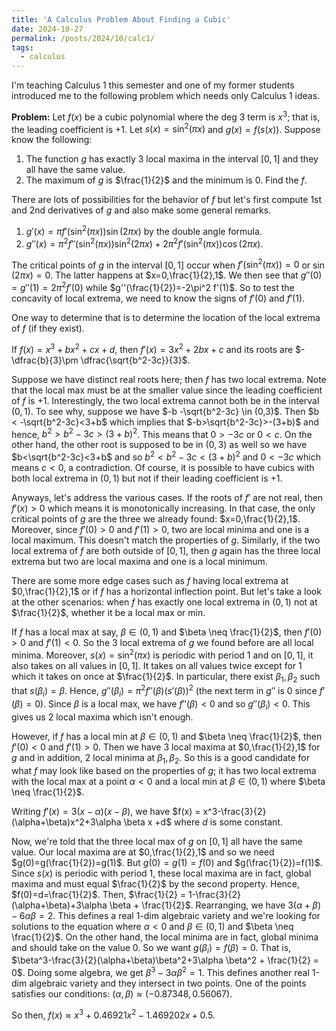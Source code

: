 ```yaml
---
title: 'A Calculus Problem About Finding a Cubic'
date: 2024-10-27
permalink: /posts/2024/10/calc1/
tags:
  - calculus
---
```


I'm teaching Calculus 1 this semester and one of my former students introduced me to the following problem which needs only Calculus 1 ideas.

**Problem:** Let $f(x)$ be a cubic polynomial where the deg 3 term is $x^3$; that is, the leading coefficient is $+1$. Let $s(x) = \sin^2(\pi x)$ and $g(x) = f(s(x))$. Suppose know the following:
1. The function $g$ has exactly 3 local maxima in the interval $[0,1]$ and they all have the same value.
2. The maximum of $g$ is $\frac{1}{2}$ and the minimum is $0$.
Find the $f$.

There are lots of possibilities for the behavior of $f$ but let's first compute 1st and 2nd derivatives of $g$ and also make some general remarks.

1. $g'(x) = \pi f'(\sin^2(\pi x))\sin(2\pi x)$ by the double angle formula.
2. $g''(x) = \pi^2 f''(\sin^2(\pi x))\sin^2(2\pi x) + 2\pi^2f'(\sin^2(\pi x))\cos(2\pi x)$.

The critical points of $g$ in the interval $[0,1]$ occur when $f'(\sin^2(\pi x))=0$ or $\sin(2\pi x)=0$. The latter happens at $x=0,\frac{1}{2},1$. We then see that $g''(0)=g''(1)=2\pi^2 f'(0)$ while $g''(\frac{1}{2})=-2\pi^2 f'(1)$. So to test the concavity of local extrema, we need to know the signs of $f'(0)$ and $f'(1)$.

One way to determine that is to determine the location of the local extrema of $f$ (if they exist).

If $f(x)=x^3+bx^2+cx+d$, then $f'(x)=3x^2+2bx+c$ and its roots are $-\dfrac{b}{3}\pm \dfrac{\sqrt{b^2-3c}}{3}$.

Suppose we have distinct real roots here; then $f$ has two local extrema. Note that the local max must be at the smaller value since the leading coefficient of $f$ is $+1$. Interestingly, the two local extrema cannot both be in the interval $(0,1)$. To see why, suppose we have $-b -\sqrt{b^2-3c} \in (0,3)$. Then $b < -\sqrt{b^2-3c}<3+b$ which implies that $-b>\sqrt{b^2-3c}>-(3+b)$ and hence, $b^2>b^2-3c>(3+b)^2$. This means that $0>-3c$ or $0<c$. On the other hand, the other root is supposed to be in $(0,3)$ as well so we have $b<\sqrt{b^2-3c}<3+b$ and so $b^2<b^2-3c<(3+b)^2$ and $0<-3c$ which means $c<0$, a contradiction. Of course, it is possible to have cubics with both local extrema in $(0,1)$ but not if their leading coefficient is $+1$.

Anyways, let's address the various cases. If the roots of $f'$ are not real, then $f'(x)>0$ which means it is monotonically increasing. In that case, the only critical points of $g$ are the three we already found: $x=0,\frac{1}{2},1$. Moreover, since $f'(0)>0$ and $f'(1)>0$, two are local minima and one is a local maximum. This doesn't match the properties of $g$. Similarly, if the two local extrema of $f$ are both outside of $[0,1]$, then $g$ again has the three local extrema but two are local maxima and one is a local minimum.

There are some more edge cases such as $f$ having local extrema at $0,\frac{1}{2},1$ or if $f$ has a horizontal inflection point. But let's take a look at the other scenarios: when $f$ has exactly one local extrema in $(0,1)$ not at $\frac{1}{2}$, whether it be a local max or min.

If $f$ has a local max at say, $\beta \in (0,1)$ and $\beta \neq \frac{1}{2}$, then $f'(0)>0$ and $f'(1)<0$. So the 3 local extrema of $g$ we found before are all local minima. Moreover, $s(x)=\sin^2(\pi x)$ is periodic with period 1 and on $[0,1]$, it also takes on all values in $[0,1]$. It takes on all values twice except for 1 which it takes on once at $\frac{1}{2}$. In particular, there exist $\beta_1,\beta_2$ such that $s(\beta_i)=\beta$. Hence, $g''(\beta_i) = \pi^2 f''(\beta)(s'(\beta))^2$ (the next term in $g''$ is 0 since $f'(\beta)=0$). Since $\beta$ is a local max, we have $f''(\beta)<0$ and so $g''(\beta_i)<0$. This gives us 2 local maxima which isn't enough.

However, if $f$ has a local min at $\beta \in (0,1)$ and $\beta \neq \frac{1}{2}$, then $f'(0)<0$ and $f'(1)>0$. Then we have 3 local maxima at $0,\frac{1}{2},1$ for $g$ and in addition, 2 local minima at $\beta_1,\beta_2$. So this is a good candidate for what $f$ may look like based on the properties of $g$; it has two local extrema with the local max at a point $\alpha <0$ and a local min at $\beta \in (0,1)$ where $\beta \neq \frac{1}{2}$.

Writing $f'(x) = 3(x-\alpha)(x-\beta)$, we have $f(x) = x^3-\frac{3}{2}(\alpha+\beta)x^2+3\alpha \beta x +d$ where $d$ is some constant.

Now, we're told that the three local max of $g$ on $[0,1]$ all have the same value. Our local maxima are at $0,\frac{1}{2},1$ and so we need $g(0)=g(\frac{1}{2})=g(1)$. But $g(0)=g(1) = f(0)$ and $g(\frac{1}{2})=f(1)$. Since $s(x)$ is periodic with period 1, these local maxima are in fact, global maxima and must equal $\frac{1}{2}$ by the second property. Hence, $f(0)=d=\frac{1}{2}$. Then, $\frac{1}{2} = 1-\frac{3}{2}(\alpha+\beta)+3\alpha \beta + \frac{1}{2}$. Rearranging, we have $3(\alpha+\beta)-6\alpha \beta =2$. This defines a real 1-dim algebraic variety and we're looking for solutions to the equation where $\alpha <0$ and $\beta \in (0,1)$ and $\beta \neq \frac{1}{2}$. On the other hand, the local minima are in fact, global minima and should take on the value $0$. So we want $g(\beta_i) = f(\beta)=0$. That is, $\beta^3-\frac{3}{2}(\alpha+\beta)\beta^2+3\alpha \beta^2 + \frac{1}{2} = 0$. Doing some algebra, we get $\beta^3-3\alpha \beta^2 = 1$. This defines another real 1-dim algebraic variety and they intersect in two points. One of the points satisfies our conditions: $(\alpha,\beta) \approx (-0.87348,0.56067)$.

So then, $f(x)\approx x^3+0.46921x^2-1.469202x + 0.5$.